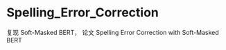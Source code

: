 # Spelling_Error_Correction
复现 Soft-Masked BERT， 论文  Spelling Error Correction with Soft-Masked BERT
